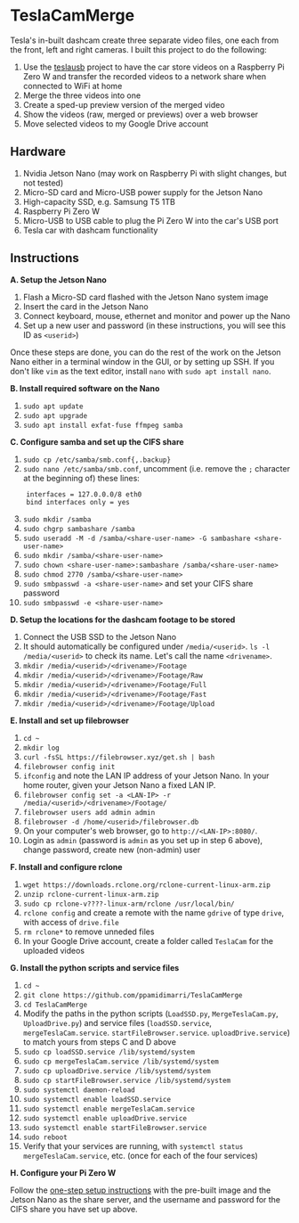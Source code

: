 # TeslaCamMerge

Tesla's in-built dashcam create three separate video files, one each from the front, left and right cameras. I built this project to do the following:
1. Use the [teslausb](https://github.com/marcone/teslausb) project to have the car store videos on a Raspberry Pi Zero W and transfer the recorded videos to a network share when connected to WiFi at home
2. Merge the three videos into one 
3. Create a sped-up preview version of the merged video
4. Show the videos (raw, merged or previews) over a web browser
5. Move selected videos to my Google Drive account

## Hardware

1. Nvidia Jetson Nano (may work on Raspberry Pi with slight changes, but not tested)
2. Micro-SD card and Micro-USB power supply for the Jetson Nano
3. High-capacity SSD, e.g. Samsung T5 1TB
4. Raspberry Pi Zero W
5. Micro-USB to USB cable to plug the Pi Zero W into the car's USB port
6. Tesla car with dashcam functionality

## Instructions

**A. Setup the Jetson Nano**

1. Flash a Micro-SD card flashed with the Jetson Nano system image
2. Insert the card in the Jetson Nano
3. Connect keyboard, mouse, ethernet and monitor and power up the Nano
4. Set up a new user and password (in these instructions, you will see this ID as `<userid>`)

Once these steps are done, you can do the rest of the work on the Jetson Nano either in a terminal window in the GUI, or by setting up SSH. If you don't like `vim` as the text editor, install `nano` with `sudo apt install nano`.

**B. Install required software on the Nano**
1. `sudo apt update`
2. `sudo apt upgrade`
3. `sudo apt install exfat-fuse ffmpeg samba`

**C. Configure samba and set up the CIFS share**
1. `sudo cp /etc/samba/smb.conf{,.backup}`
2. `sudo nano /etc/samba/smb.conf`, uncomment (i.e. remove the `;` character at the beginning of) these lines:
```
	interfaces = 127.0.0.0/8 eth0
	bind interfaces only = yes
```
3. `sudo mkdir /samba`
4. `sudo chgrp sambashare /samba`
5. `sudo useradd -M -d /samba/<share-user-name> -G sambashare <share-user-name>`
6. `sudo mkdir /samba/<share-user-name>`
7. `sudo chown <share-user-name>:sambashare /samba/<share-user-name>`
8. `sudo chmod 2770 /samba/<share-user-name>`
9. `sudo smbpasswd -a <share-user-name>` and set your CIFS share password
10. `sudo smbpasswd -e <share-user-name>`

**D. Setup the locations for the dashcam footage to be stored**

1. Connect the USB SSD to the Jetson Nano
2. It should automatically be configured under `/media/<userid>`. `ls -l /media/<userid>` to check its name. Let's call the name `<drivename>`.
3. `mkdir /media/<userid>/<drivename>/Footage`
4. `mkdir /media/<userid>/<drivename>/Footage/Raw`
5. `mkdir /media/<userid>/<drivename>/Footage/Full`
6. `mkdir /media/<userid>/<drivename>/Footage/Fast`
7. `mkdir /media/<userid>/<drivename>/Footage/Upload`

**E. Install and set up filebrowser**
1. `cd ~`
2. `mkdir log`
3. `curl -fsSL https://filebrowser.xyz/get.sh | bash`
4. `filebrowser config init`
5. `ifconfig` and note the LAN IP address of your Jetson Nano. In your home router, given your Jetson Nano a fixed LAN IP.
6. `filebrowser config set -a <LAN-IP> -r /media/<userid>/<drivename>/Footage/`
7. `filebrowser users add admin admin`
8. `filebrowser -d /home/<userid>/filebrowser.db`
9. On your computer's web browser, go to `http://<LAN-IP>:8080/`. 
10. Login as `admin` (password is `admin` as you set up in step 6 above), change password, create new (non-admin) user

**F. Install and configure rclone**

1. `wget https://downloads.rclone.org/rclone-current-linux-arm.zip` 
2. `unzip rclone-current-linux-arm.zip` 
3. `sudo cp rclone-v????-linux-arm/rclone /usr/local/bin/`
4. `rclone config` and create a remote with the name `gdrive` of type `drive`, with access of `drive.file`
5. `rm rclone*` to remove unneded files
6. In your Google Drive account, create a folder called `TeslaCam` for the uploaded videos

**G. Install the python scripts and service files**
1. `cd ~`
2. `git clone https://github.com/ppamidimarri/TeslaCamMerge`
3. `cd TeslaCamMerge`
4. Modify the paths in the python scripts (`LoadSSD.py`, `MergeTeslaCam.py`, `UploadDrive.py`) and service files (`loadSSD.service`, `mergeTeslaCam.service`. `startFileBrowser.service`. `uploadDrive.service`) to match yours from steps C and D above
5. `sudo cp loadSSD.service /lib/systemd/system`
6. `sudo cp mergeTeslaCam.service /lib/systemd/system`
7. `sudo cp uploadDrive.service /lib/systemd/system`
8. `sudo cp startFileBrowser.service /lib/systemd/system`
9. `sudo systemctl daemon-reload`
10. `sudo systemctl enable loadSSD.service`
11. `sudo systemctl enable mergeTeslaCam.service`
12. `sudo systemctl enable uploadDrive.service`
13. `sudo systemctl enable startFileBrowser.service`
14. `sudo reboot`
15. Verify that your services are running, with `systemctl status mergeTeslaCam.service`, etc. (once for each of the four services)

**H. Configure your Pi Zero W**

Follow the [one-step setup instructions](https://github.com/marcone/teslausb/blob/main-dev/doc/OneStepSetup.md) with the pre-built image and the Jetson Nano as the share server, and the username and password for the CIFS share you have set up above. 
